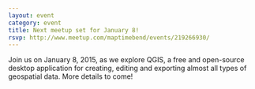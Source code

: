 ```yaml
---
layout: event
category: event
title: Next meetup set for January 8!
rsvp: http://www.meetup.com/maptimebend/events/219266930/
---
```


Join us on January 8, 2015, as we explore QGIS, a free and open-source desktop application for creating, editing and exporting almost all types of geospatial data. More details to come!
